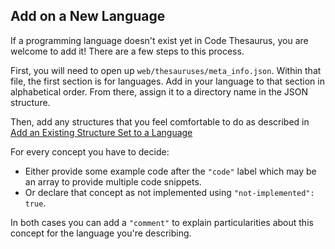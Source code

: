 ## Add on a New Language

If a programming language doesn't exist yet in Code Thesaurus, you are welcome to add it! There are a few steps to this process.

First, you will need to open up `web/thesauruses/meta_info.json`. Within that file, the first section is for languages. Add in your language to that section in alphabetical order. From there, assign it to a directory name in the JSON structure.

Then, add any structures that you feel comfortable to do as described in [Add an Existing Structure Set to a Language](#add-an-existing-structure-set-to-a-language)

For every concept you have to decide:
* Either provide some example code after the `"code"` label which may be an array to provide multiple code snippets.
* Or declare that concept as not implemented using `"not-implemented": true`.

In both cases you can add a `"comment"` to explain particularities about this concept for the language you're describing.

